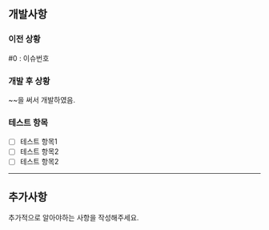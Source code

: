 ## 개발사항

### 이전 상황

#0 : 이슈번호

### 개발 후 상황

~~을 써서 개발하였음.

### 테스트 항목

- [ ] 테스트 항목1
- [ ] 테스트 항목2
- [ ] 테스트 항목2

---

## 추가사항

추가적으로 알아야하는 사항을 작성해주세요.
